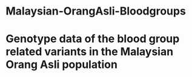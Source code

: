 # Malaysian-OrangAsli-Bloodgroups
<h1> Genotype data of the blood group related variants in the Malaysian Orang Asli population </h1>
